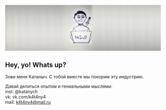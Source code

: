 [![Header](https://github.com/Katanych/Katanych/blob/main/img_1.png)](https://www.instagram.com/katanych_on_pipe/)

## Hey, yo! Whats up?

Зови меня Катаныч. С тобой вместе мы покорим эту индустрию.  
  
Давай делиться опытом и гениальными мыслями:  
inst: @katanych  
vk: vk.com/k4t4ny4  
mail: k4t4ny4@mail.ru
